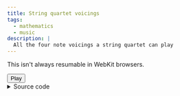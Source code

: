 ```yaml
---
title: String quartet voicings
tags:
  - mathematics
  - music
description: |
  All the four note voicings a string quartet can play
---
```


This isn't always resumable in WebKit browsers.

<button id="control">
  Play
</button>

<details>
  <summary>Source code</summary>
  
  ```javascript
  const iterate = function* (initial, f) {
    let x = initial;
    while (true) {
      yield x;
      x = f(x);
    }
  }

  const zip = function* (ia, ib) {
    let a = ia.next();
    let b = ib.next();
    while (!a.done && !b.done) {
      yield [a.value, b.value];
      a = ia.next();
      b = ib.next();
    }
  }

  const intercalcateAsync = async function* (ia, ib) {
    let a = await ia.next();
    let b = await ib.next();
    while (!a.done && !b.done) {
      yield a.value;
      yield b.value;
      a = await ia.next();
      b = await ib.next();
    }
  }

  const delay = (t) => new Promise(resolve => {
    setTimeout(() => {
      resolve()
    }, t);
  });

  const tick = async function* (interval) {
    while (true) {
      yield await delay(interval);
    }
  }

  const notes = [
    {
      "pitch_class": "C",
      "octave": 0,
      "frequency": 16.351
    },
    {
      "pitch_class": "C#",
      "octave": 0,
      "frequency": 17.324
    },
    {
      "pitch_class": "D",
      "octave": 0,
      "frequency": 18.354
    },
    {
      "pitch_class": "D#",
      "octave": 0,
      "frequency": 19.445
    },
    {
      "pitch_class": "E",
      "octave": 0,
      "frequency": 20.601
    },
    {
      "pitch_class": "F",
      "octave": 0,
      "frequency": 21.827
    },
    {
      "pitch_class": "F#",
      "octave": 0,
      "frequency": 23.124
    },
    {
      "pitch_class": "G",
      "octave": 0,
      "frequency": 24.499
    },
    {
      "pitch_class": "G#",
      "octave": 0,
      "frequency": 25.956
    },
    {
      "pitch_class": "A",
      "octave": 0,
      "frequency": 27.5
    },
    {
      "pitch_class": "A#",
      "octave": 0,
      "frequency": 29.135
    },
    {
      "pitch_class": "B",
      "octave": 0,
      "frequency": 30.868
    },
    {
      "pitch_class": "C",
      "octave": 1,
      "frequency": 32.703
    },
    {
      "pitch_class": "C#",
      "octave": 1,
      "frequency": 34.648
    },
    {
      "pitch_class": "D",
      "octave": 1,
      "frequency": 36.708
    },
    {
      "pitch_class": "D#",
      "octave": 1,
      "frequency": 38.891
    },
    {
      "pitch_class": "E",
      "octave": 1,
      "frequency": 41.203
    },
    {
      "pitch_class": "F",
      "octave": 1,
      "frequency": 43.654
    },
    {
      "pitch_class": "F#",
      "octave": 1,
      "frequency": 46.249
    },
    {
      "pitch_class": "G",
      "octave": 1,
      "frequency": 48.999
    },
    {
      "pitch_class": "G#",
      "octave": 1,
      "frequency": 51.913
    },
    {
      "pitch_class": "A",
      "octave": 1,
      "frequency": 55
    },
    {
      "pitch_class": "A#",
      "octave": 1,
      "frequency": 58.27
    },
    {
      "pitch_class": "B",
      "octave": 1,
      "frequency": 61.735
    },
    {
      "pitch_class": "C",
      "octave": 2,
      "frequency": 65.406
    },
    {
      "pitch_class": "C#",
      "octave": 2,
      "frequency": 69.296
    },
    {
      "pitch_class": "D",
      "octave": 2,
      "frequency": 73.416
    },
    {
      "pitch_class": "D#",
      "octave": 2,
      "frequency": 77.782
    },
    {
      "pitch_class": "E",
      "octave": 2,
      "frequency": 82.407
    },
    {
      "pitch_class": "F",
      "octave": 2,
      "frequency": 87.307
    },
    {
      "pitch_class": "F#",
      "octave": 2,
      "frequency": 92.499
    },
    {
      "pitch_class": "G",
      "octave": 2,
      "frequency": 97.999
    },
    {
      "pitch_class": "G#",
      "octave": 2,
      "frequency": 103.826
    },
    {
      "pitch_class": "A",
      "octave": 2,
      "frequency": 110
    },
    {
      "pitch_class": "A#",
      "octave": 2,
      "frequency": 116.541
    },
    {
      "pitch_class": "B",
      "octave": 2,
      "frequency": 123.471
    },
    {
      "pitch_class": "C",
      "octave": 3,
      "frequency": 130.813
    },
    {
      "pitch_class": "C#",
      "octave": 3,
      "frequency": 138.591
    },
    {
      "pitch_class": "D",
      "octave": 3,
      "frequency": 146.832
    },
    {
      "pitch_class": "D#",
      "octave": 3,
      "frequency": 155.563
    },
    {
      "pitch_class": "E",
      "octave": 3,
      "frequency": 164.814
    },
    {
      "pitch_class": "F",
      "octave": 3,
      "frequency": 174.614
    },
    {
      "pitch_class": "F#",
      "octave": 3,
      "frequency": 184.997
    },
    {
      "pitch_class": "G",
      "octave": 3,
      "frequency": 195.998
    },
    {
      "pitch_class": "G#",
      "octave": 3,
      "frequency": 207.652
    },
    {
      "pitch_class": "A",
      "octave": 3,
      "frequency": 220
    },
    {
      "pitch_class": "A#",
      "octave": 3,
      "frequency": 233.082
    },
    {
      "pitch_class": "B",
      "octave": 3,
      "frequency": 246.942
    },
    {
      "pitch_class": "C",
      "octave": 4,
      "frequency": 261.626
    },
    {
      "pitch_class": "C#",
      "octave": 4,
      "frequency": 277.183
    },
    {
      "pitch_class": "D",
      "octave": 4,
      "frequency": 293.665
    },
    {
      "pitch_class": "D#",
      "octave": 4,
      "frequency": 311.127
    },
    {
      "pitch_class": "E",
      "octave": 4,
      "frequency": 329.628
    },
    {
      "pitch_class": "F",
      "octave": 4,
      "frequency": 349.228
    },
    {
      "pitch_class": "F#",
      "octave": 4,
      "frequency": 369.994
    },
    {
      "pitch_class": "G",
      "octave": 4,
      "frequency": 391.995
    },
    {
      "pitch_class": "G#",
      "octave": 4,
      "frequency": 415.305
    },
    {
      "pitch_class": "A",
      "octave": 4,
      "frequency": 440
    },
    {
      "pitch_class": "A#",
      "octave": 4,
      "frequency": 466.164
    },
    {
      "pitch_class": "B",
      "octave": 4,
      "frequency": 493.883
    },
    {
      "pitch_class": "C",
      "octave": 5,
      "frequency": 523.251
    },
    {
      "pitch_class": "C#",
      "octave": 5,
      "frequency": 554.365
    },
    {
      "pitch_class": "D",
      "octave": 5,
      "frequency": 587.33
    },
    {
      "pitch_class": "D#",
      "octave": 5,
      "frequency": 622.254
    },
    {
      "pitch_class": "E",
      "octave": 5,
      "frequency": 659.255
    },
    {
      "pitch_class": "F",
      "octave": 5,
      "frequency": 698.456
    },
    {
      "pitch_class": "F#",
      "octave": 5,
      "frequency": 739.989
    },
    {
      "pitch_class": "G",
      "octave": 5,
      "frequency": 783.991
    },
    {
      "pitch_class": "G#",
      "octave": 5,
      "frequency": 830.609
    },
    {
      "pitch_class": "A",
      "octave": 5,
      "frequency": 880
    },
    {
      "pitch_class": "A#",
      "octave": 5,
      "frequency": 932.328
    },
    {
      "pitch_class": "B",
      "octave": 5,
      "frequency": 987.767
    },
    {
      "pitch_class": "C",
      "octave": 6,
      "frequency": 1046.502
    },
    {
      "pitch_class": "C#",
      "octave": 6,
      "frequency": 1108.731
    },
    {
      "pitch_class": "D",
      "octave": 6,
      "frequency": 1174.659
    },
    {
      "pitch_class": "D#",
      "octave": 6,
      "frequency": 1244.508
    },
    {
      "pitch_class": "E",
      "octave": 6,
      "frequency": 1318.51
    },
    {
      "pitch_class": "F",
      "octave": 6,
      "frequency": 1396.913
    },
    {
      "pitch_class": "F#",
      "octave": 6,
      "frequency": 1479.978
    },
    {
      "pitch_class": "G",
      "octave": 6,
      "frequency": 1567.982
    },
    {
      "pitch_class": "G#",
      "octave": 6,
      "frequency": 1661.219
    },
    {
      "pitch_class": "A",
      "octave": 6,
      "frequency": 1760
    },
    {
      "pitch_class": "A#",
      "octave": 6,
      "frequency": 1864.655
    },
    {
      "pitch_class": "B",
      "octave": 6,
      "frequency": 1975.533
    },
    {
      "pitch_class": "C",
      "octave": 7,
      "frequency": 2093.005
    },
    {
      "pitch_class": "C#",
      "octave": 7,
      "frequency": 2217.461
    },
    {
      "pitch_class": "D",
      "octave": 7,
      "frequency": 2349.318
    },
    {
      "pitch_class": "D#",
      "octave": 7,
      "frequency": 2489.016
    },
    {
      "pitch_class": "E",
      "octave": 7,
      "frequency": 2637.021
    },
    {
      "pitch_class": "F",
      "octave": 7,
      "frequency": 2793.826
    },
    {
      "pitch_class": "F#",
      "octave": 7,
      "frequency": 2959.955
    },
    {
      "pitch_class": "G",
      "octave": 7,
      "frequency": 3135.964
    },
    {
      "pitch_class": "G#",
      "octave": 7,
      "frequency": 3322.438
    },
    {
      "pitch_class": "A",
      "octave": 7,
      "frequency": 3520
    },
    {
      "pitch_class": "A#",
      "octave": 7,
      "frequency": 3729.31
    },
    {
      "pitch_class": "B",
      "octave": 7,
      "frequency": 3951.066
    },
    {
      "pitch_class": "C",
      "octave": 8,
      "frequency": 4186.009
    },
    {
      "pitch_class": "C#",
      "octave": 8,
      "frequency": 4434.922
    },
    {
      "pitch_class": "D",
      "octave": 8,
      "frequency": 4698.636
    },
    {
      "pitch_class": "D#",
      "octave": 8,
      "frequency": 4978.032
    },
    {
      "pitch_class": "E",
      "octave": 8,
      "frequency": 5274.042
    },
    {
      "pitch_class": "F",
      "octave": 8,
      "frequency": 5587.652
    },
    {
      "pitch_class": "F#",
      "octave": 8,
      "frequency": 5919.91
    },
    {
      "pitch_class": "G",
      "octave": 8,
      "frequency": 6271.928
    },
    {
      "pitch_class": "G#",
      "octave": 8,
      "frequency": 6644.876
    },
    {
      "pitch_class": "A",
      "octave": 8,
      "frequency": 7040
    },
    {
      "pitch_class": "A#",
      "octave": 8,
      "frequency": 7458.62
    },
    {
      "pitch_class": "B",
      "octave": 8,
      "frequency": 7902.132
    },
    {
      "pitch_class": "C",
      "octave": 9,
      "frequency": 8372.018
    },
    {
      "pitch_class": "C#",
      "octave": 9,
      "frequency": 8869.844
    },
    {
      "pitch_class": "D",
      "octave": 9,
      "frequency": 9397.272
    },
    {
      "pitch_class": "D#",
      "octave": 9,
      "frequency": 9956.064
    },
    {
      "pitch_class": "E",
      "octave": 9,
      "frequency": 10548.084
    },
    {
      "pitch_class": "F",
      "octave": 9,
      "frequency": 11175.304
    },
    {
      "pitch_class": "F#",
      "octave": 9,
      "frequency": 11839.82
    },
    {
      "pitch_class": "G",
      "octave": 9,
      "frequency": 12543.856
    },
    {
      "pitch_class": "G#",
      "octave": 9,
      "frequency": 13289.752
    },
    {
      "pitch_class": "A",
      "octave": 9,
      "frequency": 14080
    },
    {
      "pitch_class": "A#",
      "octave": 9,
      "frequency": 14917.24
    },
    {
      "pitch_class": "B",
      "octave": 9,
      "frequency": 15804.264
    }
  ];

  const noteEqual = (a) => (b) =>
    a.pitch_class === b.pitch_class && a.octave === b.octave

  const range = (start, end) => {
    const startIndex = notes.findIndex(noteEqual(start));
    const endIndex = notes.findIndex(noteEqual(end)) + 1;

    if (startIndex === -1) {
      throw new Error(`Note not found: ${start}`)
    }

    if (endIndex === -1) {
      throw new Error(`Note not found: ${end}`)
    }

    return {
      length: endIndex - startIndex,
      at (index) {
        const offsetIndex = startIndex + index;

        if (endIndex < offsetIndex) {
          throw new Error(`Index out of bounds: ${startIndex} <= ${offsetIndex} <= ${endIndex}`)
        }

        return notes[offsetIndex];
      }
    };
  };

  const violinRange = range(
    { pitch_class: "G", octave: 3 },
    { pitch_class: "A", octave: 7 }
  );

  const violaRange = range(
    { pitch_class: "C", octave: 3 },
    { pitch_class: "E", octave: 6 }
  );

  const celloRange = range(
    { pitch_class: "C", octave: 2 },
    { pitch_class: "A", octave: 5 }
  );

  const divMod = (n, d) => [
    Math.floor(n / d),
    n % d
  ];

  const encode = ([violin_1, violin_2, viola, cello]) =>
    cello +
      celloRange.length * (viola +
        violaRange.length * (violin_2 +
          violinRange.length * violin_1));

  const decode = (index) => {
    let [i, celloIndex] = divMod(index, celloRange.length);
    [i, violaIndex] = divMod(i, violaRange.length);
    [firstViolinIndex, secondViolinIndex] = divMod(i, violinRange.length);
    return [firstViolinIndex, secondViolinIndex, violaIndex, celloIndex];
  }

  const audioCtx = new AudioContext();
  const gainNode = audioCtx.createGain();

  gainNode.gain.value = 0.1;
  gainNode.connect(audioCtx.destination);

  const firstViolin = audioCtx.createOscillator();
  const secondViolin = audioCtx.createOscillator();
  const viola = audioCtx.createOscillator();
  const cello = audioCtx.createOscillator();

  firstViolin.connect(gainNode);
  secondViolin.connect(gainNode);
  viola.connect(gainNode);
  cello.connect(gainNode);

  const n = (
    celloRange.length *
    violaRange.length *
    violinRange.length *
    violinRange.length
  );
  const m = n + 1;
  // This is heavily dependant on the value of `m`. It must be a primitive
  // root modulo `m` to work.
  const a = 4905306;

  const index = iterate(0, n => n + 1);
  const sequence = iterate(Math.floor(m / 2), x => a * x % m);
  const indexedSequence = zip(index, sequence);
  const spacedIndexedSequence = intercalcateAsync(indexedSequence, tick(50));

  const generate = async () => {
    for await (const value of spacedIndexedSequence) {
      if (!value) { continue; } // Skipping delays ...

      const [i, x] = value;

      if (i > m) { return; }

      const [
        firstViolinIndex,
        secondViolinIndex,
        violaIndex,
        celloIndex
      ] = decode(x);

      const offsetTime = i * 0.1;

      firstViolin.frequency.setValueAtTime(
        violinRange.at(firstViolinIndex).frequency,
        offsetTime,
      );
      secondViolin.frequency.setValueAtTime(
        violinRange.at(secondViolinIndex).frequency,
        offsetTime,
      );
      viola.frequency.setValueAtTime(
        violaRange.at(violaIndex).frequency,
        offsetTime,
      );
      cello.frequency.setValueAtTime(
        celloRange.at(celloIndex).frequency,
        offsetTime,
      );
    }
  };

  generate();

  firstViolin.start(0);
  secondViolin.start(0);
  viola.start(0);
  cello.start(0);

  const control = document.getElementById("control");

  control.addEventListener("click", () => {
    if (audioCtx.state === "running") {
      audioCtx.suspend().then(() => {
        control.textContent = "Play";
      });
    } else if (audioCtx.state === "suspended") {
      audioCtx.resume().then(() => {
        control.textContent = "Pause";
      });
    }
  });


  ```
</details>

<script>
  const iterate = function* (initial, f) {
    let x = initial;
    while (true) {
      yield x;
      x = f(x);
    }
  }

  const zip = function* (ia, ib) {
    let a = ia.next();
    let b = ib.next();
    while (!a.done && !b.done) {
      yield [a.value, b.value];
      a = ia.next();
      b = ib.next();
    }
  }

  const intercalcateAsync = async function* (ia, ib) {
    let a = await ia.next();
    let b = await ib.next();
    while (!a.done && !b.done) {
      yield a.value;
      yield b.value;
      a = await ia.next();
      b = await ib.next();
    }
  }

  const delay = (t) => new Promise(resolve => {
    setTimeout(() => {
      resolve()
    }, t);
  });

  const tick = async function* (interval) {
    while (true) {
      yield await delay(interval);
    }
  }

  const notes = [
    {
      "pitch_class": "C",
      "octave": 0,
      "frequency": 16.351
    },
    {
      "pitch_class": "C#",
      "octave": 0,
      "frequency": 17.324
    },
    {
      "pitch_class": "D",
      "octave": 0,
      "frequency": 18.354
    },
    {
      "pitch_class": "D#",
      "octave": 0,
      "frequency": 19.445
    },
    {
      "pitch_class": "E",
      "octave": 0,
      "frequency": 20.601
    },
    {
      "pitch_class": "F",
      "octave": 0,
      "frequency": 21.827
    },
    {
      "pitch_class": "F#",
      "octave": 0,
      "frequency": 23.124
    },
    {
      "pitch_class": "G",
      "octave": 0,
      "frequency": 24.499
    },
    {
      "pitch_class": "G#",
      "octave": 0,
      "frequency": 25.956
    },
    {
      "pitch_class": "A",
      "octave": 0,
      "frequency": 27.5
    },
    {
      "pitch_class": "A#",
      "octave": 0,
      "frequency": 29.135
    },
    {
      "pitch_class": "B",
      "octave": 0,
      "frequency": 30.868
    },
    {
      "pitch_class": "C",
      "octave": 1,
      "frequency": 32.703
    },
    {
      "pitch_class": "C#",
      "octave": 1,
      "frequency": 34.648
    },
    {
      "pitch_class": "D",
      "octave": 1,
      "frequency": 36.708
    },
    {
      "pitch_class": "D#",
      "octave": 1,
      "frequency": 38.891
    },
    {
      "pitch_class": "E",
      "octave": 1,
      "frequency": 41.203
    },
    {
      "pitch_class": "F",
      "octave": 1,
      "frequency": 43.654
    },
    {
      "pitch_class": "F#",
      "octave": 1,
      "frequency": 46.249
    },
    {
      "pitch_class": "G",
      "octave": 1,
      "frequency": 48.999
    },
    {
      "pitch_class": "G#",
      "octave": 1,
      "frequency": 51.913
    },
    {
      "pitch_class": "A",
      "octave": 1,
      "frequency": 55
    },
    {
      "pitch_class": "A#",
      "octave": 1,
      "frequency": 58.27
    },
    {
      "pitch_class": "B",
      "octave": 1,
      "frequency": 61.735
    },
    {
      "pitch_class": "C",
      "octave": 2,
      "frequency": 65.406
    },
    {
      "pitch_class": "C#",
      "octave": 2,
      "frequency": 69.296
    },
    {
      "pitch_class": "D",
      "octave": 2,
      "frequency": 73.416
    },
    {
      "pitch_class": "D#",
      "octave": 2,
      "frequency": 77.782
    },
    {
      "pitch_class": "E",
      "octave": 2,
      "frequency": 82.407
    },
    {
      "pitch_class": "F",
      "octave": 2,
      "frequency": 87.307
    },
    {
      "pitch_class": "F#",
      "octave": 2,
      "frequency": 92.499
    },
    {
      "pitch_class": "G",
      "octave": 2,
      "frequency": 97.999
    },
    {
      "pitch_class": "G#",
      "octave": 2,
      "frequency": 103.826
    },
    {
      "pitch_class": "A",
      "octave": 2,
      "frequency": 110
    },
    {
      "pitch_class": "A#",
      "octave": 2,
      "frequency": 116.541
    },
    {
      "pitch_class": "B",
      "octave": 2,
      "frequency": 123.471
    },
    {
      "pitch_class": "C",
      "octave": 3,
      "frequency": 130.813
    },
    {
      "pitch_class": "C#",
      "octave": 3,
      "frequency": 138.591
    },
    {
      "pitch_class": "D",
      "octave": 3,
      "frequency": 146.832
    },
    {
      "pitch_class": "D#",
      "octave": 3,
      "frequency": 155.563
    },
    {
      "pitch_class": "E",
      "octave": 3,
      "frequency": 164.814
    },
    {
      "pitch_class": "F",
      "octave": 3,
      "frequency": 174.614
    },
    {
      "pitch_class": "F#",
      "octave": 3,
      "frequency": 184.997
    },
    {
      "pitch_class": "G",
      "octave": 3,
      "frequency": 195.998
    },
    {
      "pitch_class": "G#",
      "octave": 3,
      "frequency": 207.652
    },
    {
      "pitch_class": "A",
      "octave": 3,
      "frequency": 220
    },
    {
      "pitch_class": "A#",
      "octave": 3,
      "frequency": 233.082
    },
    {
      "pitch_class": "B",
      "octave": 3,
      "frequency": 246.942
    },
    {
      "pitch_class": "C",
      "octave": 4,
      "frequency": 261.626
    },
    {
      "pitch_class": "C#",
      "octave": 4,
      "frequency": 277.183
    },
    {
      "pitch_class": "D",
      "octave": 4,
      "frequency": 293.665
    },
    {
      "pitch_class": "D#",
      "octave": 4,
      "frequency": 311.127
    },
    {
      "pitch_class": "E",
      "octave": 4,
      "frequency": 329.628
    },
    {
      "pitch_class": "F",
      "octave": 4,
      "frequency": 349.228
    },
    {
      "pitch_class": "F#",
      "octave": 4,
      "frequency": 369.994
    },
    {
      "pitch_class": "G",
      "octave": 4,
      "frequency": 391.995
    },
    {
      "pitch_class": "G#",
      "octave": 4,
      "frequency": 415.305
    },
    {
      "pitch_class": "A",
      "octave": 4,
      "frequency": 440
    },
    {
      "pitch_class": "A#",
      "octave": 4,
      "frequency": 466.164
    },
    {
      "pitch_class": "B",
      "octave": 4,
      "frequency": 493.883
    },
    {
      "pitch_class": "C",
      "octave": 5,
      "frequency": 523.251
    },
    {
      "pitch_class": "C#",
      "octave": 5,
      "frequency": 554.365
    },
    {
      "pitch_class": "D",
      "octave": 5,
      "frequency": 587.33
    },
    {
      "pitch_class": "D#",
      "octave": 5,
      "frequency": 622.254
    },
    {
      "pitch_class": "E",
      "octave": 5,
      "frequency": 659.255
    },
    {
      "pitch_class": "F",
      "octave": 5,
      "frequency": 698.456
    },
    {
      "pitch_class": "F#",
      "octave": 5,
      "frequency": 739.989
    },
    {
      "pitch_class": "G",
      "octave": 5,
      "frequency": 783.991
    },
    {
      "pitch_class": "G#",
      "octave": 5,
      "frequency": 830.609
    },
    {
      "pitch_class": "A",
      "octave": 5,
      "frequency": 880
    },
    {
      "pitch_class": "A#",
      "octave": 5,
      "frequency": 932.328
    },
    {
      "pitch_class": "B",
      "octave": 5,
      "frequency": 987.767
    },
    {
      "pitch_class": "C",
      "octave": 6,
      "frequency": 1046.502
    },
    {
      "pitch_class": "C#",
      "octave": 6,
      "frequency": 1108.731
    },
    {
      "pitch_class": "D",
      "octave": 6,
      "frequency": 1174.659
    },
    {
      "pitch_class": "D#",
      "octave": 6,
      "frequency": 1244.508
    },
    {
      "pitch_class": "E",
      "octave": 6,
      "frequency": 1318.51
    },
    {
      "pitch_class": "F",
      "octave": 6,
      "frequency": 1396.913
    },
    {
      "pitch_class": "F#",
      "octave": 6,
      "frequency": 1479.978
    },
    {
      "pitch_class": "G",
      "octave": 6,
      "frequency": 1567.982
    },
    {
      "pitch_class": "G#",
      "octave": 6,
      "frequency": 1661.219
    },
    {
      "pitch_class": "A",
      "octave": 6,
      "frequency": 1760
    },
    {
      "pitch_class": "A#",
      "octave": 6,
      "frequency": 1864.655
    },
    {
      "pitch_class": "B",
      "octave": 6,
      "frequency": 1975.533
    },
    {
      "pitch_class": "C",
      "octave": 7,
      "frequency": 2093.005
    },
    {
      "pitch_class": "C#",
      "octave": 7,
      "frequency": 2217.461
    },
    {
      "pitch_class": "D",
      "octave": 7,
      "frequency": 2349.318
    },
    {
      "pitch_class": "D#",
      "octave": 7,
      "frequency": 2489.016
    },
    {
      "pitch_class": "E",
      "octave": 7,
      "frequency": 2637.021
    },
    {
      "pitch_class": "F",
      "octave": 7,
      "frequency": 2793.826
    },
    {
      "pitch_class": "F#",
      "octave": 7,
      "frequency": 2959.955
    },
    {
      "pitch_class": "G",
      "octave": 7,
      "frequency": 3135.964
    },
    {
      "pitch_class": "G#",
      "octave": 7,
      "frequency": 3322.438
    },
    {
      "pitch_class": "A",
      "octave": 7,
      "frequency": 3520
    },
    {
      "pitch_class": "A#",
      "octave": 7,
      "frequency": 3729.31
    },
    {
      "pitch_class": "B",
      "octave": 7,
      "frequency": 3951.066
    },
    {
      "pitch_class": "C",
      "octave": 8,
      "frequency": 4186.009
    },
    {
      "pitch_class": "C#",
      "octave": 8,
      "frequency": 4434.922
    },
    {
      "pitch_class": "D",
      "octave": 8,
      "frequency": 4698.636
    },
    {
      "pitch_class": "D#",
      "octave": 8,
      "frequency": 4978.032
    },
    {
      "pitch_class": "E",
      "octave": 8,
      "frequency": 5274.042
    },
    {
      "pitch_class": "F",
      "octave": 8,
      "frequency": 5587.652
    },
    {
      "pitch_class": "F#",
      "octave": 8,
      "frequency": 5919.91
    },
    {
      "pitch_class": "G",
      "octave": 8,
      "frequency": 6271.928
    },
    {
      "pitch_class": "G#",
      "octave": 8,
      "frequency": 6644.876
    },
    {
      "pitch_class": "A",
      "octave": 8,
      "frequency": 7040
    },
    {
      "pitch_class": "A#",
      "octave": 8,
      "frequency": 7458.62
    },
    {
      "pitch_class": "B",
      "octave": 8,
      "frequency": 7902.132
    },
    {
      "pitch_class": "C",
      "octave": 9,
      "frequency": 8372.018
    },
    {
      "pitch_class": "C#",
      "octave": 9,
      "frequency": 8869.844
    },
    {
      "pitch_class": "D",
      "octave": 9,
      "frequency": 9397.272
    },
    {
      "pitch_class": "D#",
      "octave": 9,
      "frequency": 9956.064
    },
    {
      "pitch_class": "E",
      "octave": 9,
      "frequency": 10548.084
    },
    {
      "pitch_class": "F",
      "octave": 9,
      "frequency": 11175.304
    },
    {
      "pitch_class": "F#",
      "octave": 9,
      "frequency": 11839.82
    },
    {
      "pitch_class": "G",
      "octave": 9,
      "frequency": 12543.856
    },
    {
      "pitch_class": "G#",
      "octave": 9,
      "frequency": 13289.752
    },
    {
      "pitch_class": "A",
      "octave": 9,
      "frequency": 14080
    },
    {
      "pitch_class": "A#",
      "octave": 9,
      "frequency": 14917.24
    },
    {
      "pitch_class": "B",
      "octave": 9,
      "frequency": 15804.264
    }
  ];

  const noteEqual = (a) => (b) =>
    a.pitch_class === b.pitch_class && a.octave === b.octave

  const range = (start, end) => {
    const startIndex = notes.findIndex(noteEqual(start));
    const endIndex = notes.findIndex(noteEqual(end)) + 1;

    if (startIndex === -1) {
      throw new Error(`Note not found: ${start}`)
    }

    if (endIndex === -1) {
      throw new Error(`Note not found: ${end}`)
    }

    return {
      length: endIndex - startIndex,
      at (index) {
        const offsetIndex = startIndex + index;

        if (endIndex < offsetIndex) {
          throw new Error(`Index out of bounds: ${startIndex} <= ${offsetIndex} <= ${endIndex}`)
        }

        return notes[offsetIndex];
      }
    };
  };

  const violinRange = range(
    { pitch_class: "G", octave: 3 },
    { pitch_class: "A", octave: 7 }
  );

  const violaRange = range(
    { pitch_class: "C", octave: 3 },
    { pitch_class: "E", octave: 6 }
  );

  const celloRange = range(
    { pitch_class: "C", octave: 2 },
    { pitch_class: "A", octave: 5 }
  );

  const divMod = (n, d) => [
    Math.floor(n / d),
    n % d
  ];

  const encode = ([violin_1, violin_2, viola, cello]) =>
    cello +
      celloRange.length * (viola +
        violaRange.length * (violin_2 +
          violinRange.length * violin_1));

  const decode = (index) => {
    let [i, celloIndex] = divMod(index, celloRange.length);
    [i, violaIndex] = divMod(i, violaRange.length);
    [firstViolinIndex, secondViolinIndex] = divMod(i, violinRange.length);
    return [firstViolinIndex, secondViolinIndex, violaIndex, celloIndex];
  }

  const audioCtx = new AudioContext();
  const gainNode = audioCtx.createGain();

  gainNode.gain.value = 0.1;
  gainNode.connect(audioCtx.destination);

  const firstViolin = audioCtx.createOscillator();
  const secondViolin = audioCtx.createOscillator();
  const viola = audioCtx.createOscillator();
  const cello = audioCtx.createOscillator();

  firstViolin.connect(gainNode);
  secondViolin.connect(gainNode);
  viola.connect(gainNode);
  cello.connect(gainNode);

  const n = (
    celloRange.length *
    violaRange.length *
    violinRange.length *
    violinRange.length
  );
  const m = n + 1;
  // This is heavily dependant on the value of `m`. It must be a primitive
  // root modulo `m` to work.
  const a = 4905306;

  const index = iterate(0, n => n + 1);
  const sequence = iterate(Math.floor(m / 2), x => a * x % m);
  const indexedSequence = zip(index, sequence);
  const spacedIndexedSequence = intercalcateAsync(indexedSequence, tick(50));

  const generate = async () => {
    for await (const value of spacedIndexedSequence) {
      if (!value) { continue; } // Skipping delays ...

      const [i, x] = value;

      if (i > m) { return; }

      const [
        firstViolinIndex,
        secondViolinIndex,
        violaIndex,
        celloIndex
      ] = decode(x);

      const offsetTime = i * 0.1;

      firstViolin.frequency.setValueAtTime(
        violinRange.at(firstViolinIndex).frequency,
        offsetTime,
      );
      secondViolin.frequency.setValueAtTime(
        violinRange.at(secondViolinIndex).frequency,
        offsetTime,
      );
      viola.frequency.setValueAtTime(
        violaRange.at(violaIndex).frequency,
        offsetTime,
      );
      cello.frequency.setValueAtTime(
        celloRange.at(celloIndex).frequency,
        offsetTime,
      );
    }
  };

  generate();

  firstViolin.start(0);
  secondViolin.start(0);
  viola.start(0);
  cello.start(0);

  const control = document.getElementById("control");

  control.addEventListener("click", () => {
    if (audioCtx.state === "running") {
      audioCtx.suspend().then(() => {
        control.textContent = "Play";
      });
    } else if (audioCtx.state === "suspended") {
      audioCtx.resume().then(() => {
        control.textContent = "Pause";
      });
    }
  });
</script>
